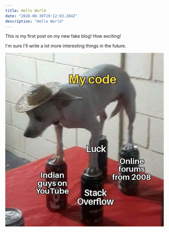 ```yaml
---
title: Hello World
date: "2020-08-30T19:12:03.284Z"
description: "Hello World"
---
```


This is my first post on my new fake blog! How exciting!

I'm sure I'll write a lot more interesting things in the future.

![My Code](./my_code.jpg)

